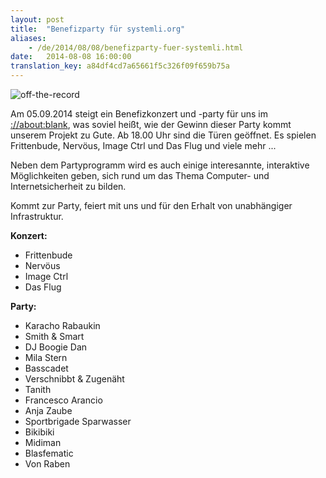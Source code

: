 ```yaml
---
layout: post
title:  "Benefizparty für systemli.org"
aliases:
    - /de/2014/08/08/benefizparty-fuer-systemli.html
date:   2014-08-08 16:00:00
translation_key: a84df4cd7a65661f5c326f09f659b75a
---
```

<img src="/assets/img/party_off_the_record.jpg" alt="off-the-record" class="img-responsive" />

Am 05.09.2014 steigt ein Benefizkonzert und -party für uns im [://about:blank](http://aboutparty.net/), was soviel heißt, wie der Gewinn dieser Party kommt unserem Projekt zu Gute. Ab 18.00 Uhr sind die Türen geöffnet. Es spielen Frittenbude, Nervöus, Image Ctrl und Das Flug und viele mehr ... 

Neben dem Partyprogramm wird es auch einige interesannte, interaktive Möglichkeiten geben, sich rund um das Thema Computer- und Internetsicherheit zu bilden.

Kommt zur Party, feiert mit uns und für den Erhalt von unabhängiger Infrastruktur.

<b>Konzert:</b>
- Frittenbude
- Nervöus
- Image Ctrl
- Das Flug

<b>Party:</b>
- Karacho Rabaukin
- Smith & Smart
- DJ Boogie Dan
- Mila Stern
- Basscadet
- Verschnibbt & Zugenäht
- Tanith
- Francesco Arancio
- Anja Zaube
- Sportbrigade Sparwasser
- Bikibiki
- Midiman
- Blasfematic
- Von Raben
